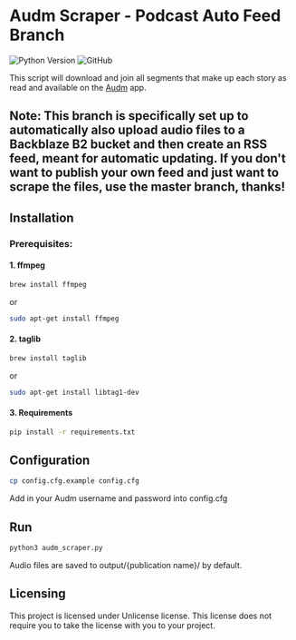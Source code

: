 # Audm Scraper - Podcast Auto Feed Branch
![Python Version](https://img.shields.io/badge/python-3.6%20%7C%203.7%20%7C%203.8-blue) ![GitHub](https://img.shields.io/github/license/jimtje/audm_scraper)

This script will download and join all segments that make up each story as read and available on the [Audm](https://www.audm.com/) app.

## Note: This branch is specifically set up to automatically also upload audio files to a Backblaze B2 bucket and then create an RSS feed, meant for automatic updating. If you don't want to publish your own feed and just want to scrape the files, use the master branch, thanks!

## Installation

### Prerequisites:
####  1. ffmpeg

```bash
brew install ffmpeg
```
or
```bash
sudo apt-get install ffmpeg
```
#### 2. taglib
```bash
brew install taglib
```
or
```bash
sudo apt-get install libtag1-dev
```
#### 3. Requirements

```bash
pip install -r requirements.txt
```

## Configuration

```bash
cp config.cfg.example config.cfg
```
Add in your Audm username and password into config.cfg

## Run

```bash
python3 audm_scraper.py
```
Audio files are saved to output/{publication name}/ by default.

## Licensing
This project is licensed under Unlicense license. This license does not require you to take the license with you to your project.


